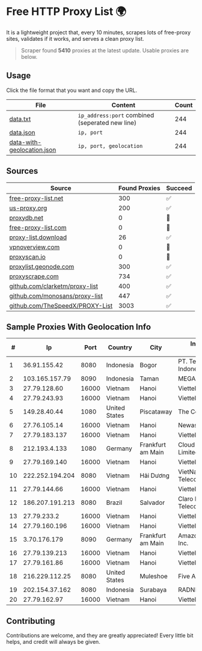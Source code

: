 
# Free HTTP Proxy List 🌍

It is a lightweight project that, every 10 minutes, scrapes lots of free-proxy sites, validates if it works, and serves a clean proxy list.


> Scraper found **5410** proxies at the latest update. Usable proxies are below.

## Usage

Click the file format that you want and copy the URL.


|File|Content|Count|
|----|-------|-----|
|[data.txt](https://raw.githubusercontent.com/themiralay/Proxy-List-World/master/data.txt)|`ip_address:port` combined (seperated new line)|244|
|[data.json](https://raw.githubusercontent.com/themiralay/Proxy-List-World/master/data.json)|`ip, port`|244|
|[data-with-geolocation.json](https://raw.githubusercontent.com/themiralay/Proxy-List-World/master/data-with-geolocation.json)|`ip, port, geolocation`|244|

## Sources

|Source|Found Proxies|Succeed|
|------|-------------|-------|
|[free-proxy-list.net](https://free-proxy-list.net)|300|✅|
|[us-proxy.org](https://www.us-proxy.org)|200|✅|
|[proxydb.net](http://proxydb.net)|0|🚫|
|[free-proxy-list.com](https://free-proxy-list.com/?page=&port=&type%5B%5D=http&type%5B%5D=https&up_time=0&search=Search)|0|🚫|
|[proxy-list.download](https://www.proxy-list.download/HTTP)|26|✅|
|[vpnoverview.com](https://vpnoverview.com/privacy/anonymous-browsing/free-proxy-servers)|0|🚫|
|[proxyscan.io](https://www.proxyscan.io)|0|🚫|
|[proxylist.geonode.com](https://proxylist.geonode.com/api/proxy-list?limit=300&page=1&sort_by=lastChecked&sort_type=desc&protocols=http,https)|300|✅|
|[proxyscrape.com](https://api.proxyscrape.com/v2/?request=displayproxies&protocol=http&timeout=10000&country=all&ssl=all&anonymity=all)|734|✅|
|[github.com/clarketm/proxy-list](https://raw.githubusercontent.com/clarketm/proxy-list/master/proxy-list-raw.txt)|400|✅|
|[github.com/monosans/proxy-list](https://raw.githubusercontent.com/monosans/proxy-list/main/proxies/http.txt)|447|✅|
|[github.com/TheSpeedX/PROXY-List](https://raw.githubusercontent.com/TheSpeedX/PROXY-List/master/http.txt)|3003|✅|


## Sample Proxies With Geolocation Info

|#|Ip|Port|Country|City|Internet Service Provider|
|-|--|----|-------|----|-------------------------|
|1|36.91.155.42|8080|Indonesia|Bogor|PT. Telekomunikasi Indonesia|
|2|103.165.157.79|8090|Indonesia|Taman|MEGADATA-ISP|
|3|27.79.128.60|16000|Vietnam|Hanoi|Viettel Corporation|
|4|27.79.243.93|16000|Vietnam|Hanoi|Viettel Corporation|
|5|149.28.40.44|1080|United States|Piscataway|The Constant Company|
|6|27.76.105.14|16000|Vietnam|Hanoi|Newass2011xDSLHCMC|
|7|27.79.183.137|16000|Vietnam|Hanoi|Viettel Corporation|
|8|212.193.4.133|1080|Germany|Frankfurt am Main|Cloud Hosting Solutions, Limited.|
|9|27.79.169.140|16000|Vietnam|Hanoi|Viettel Corporation|
|10|222.252.194.204|8080|Vietnam|Hải Dương|VietNam Post and Telecom Corporation|
|11|27.79.144.66|16000|Vietnam|Hanoi|Viettel Corporation|
|12|186.207.191.213|8080|Brazil|Salvador|Claro NXT Telecomunicacoes Ltda|
|13|27.79.233.2|16000|Vietnam|Hanoi|Viettel Corporation|
|14|27.79.160.196|16000|Vietnam|Hanoi|Viettel Corporation|
|15|3.70.176.179|8090|Germany|Frankfurt am Main|Amazon Technologies Inc.|
|16|27.79.139.213|16000|Vietnam|Hanoi|Viettel Corporation|
|17|27.79.161.86|16000|Vietnam|Hanoi|Viettel Corporation|
|18|216.229.112.25|8080|United States|Muleshoe|Five Area Systems, LLC|
|19|202.154.37.162|8080|Indonesia|Surabaya|RADNET|
|20|27.79.162.97|16000|Vietnam|Hanoi|Viettel Corporation|



## Contributing

Contributions are welcome, and they are greatly appreciated! Every
little bit helps, and credit will always be given.

